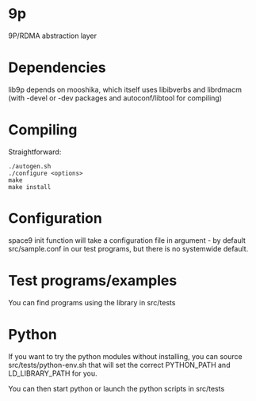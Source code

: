 9p
==

9P/RDMA abstraction layer


Dependencies
============

lib9p depends on mooshika, which itself uses libibverbs and librdmacm
(with -devel or -dev packages and autoconf/libtool for compiling)

Compiling
=========

Straightforward:

    ./autogen.sh
    ./configure <options>
    make
    make install


Configuration
=============

space9 init function will take a configuration file in argument - by
default src/sample.conf in our test programs, but there is no
systemwide default.


Test programs/examples
======================

You can find programs using the library in src/tests

Python
======

If you want to try the python modules without installing, you can
source src/tests/python-env.sh that will set the correct PYTHON_PATH
and LD_LIBRARY_PATH for you.

You can then start python or launch the python scripts in src/tests
